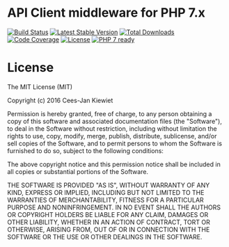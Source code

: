 # API Client middleware for PHP 7.x

[![Build Status](https://travis-ci.org/php-api-clients/middleware.svg?branch=master)](https://travis-ci.org/php-api-clients/middleware)
[![Latest Stable Version](https://poser.pugx.org/api-clients/middleware/v/stable.png)](https://packagist.org/packages/api-clients/middleware)
[![Total Downloads](https://poser.pugx.org/api-clients/middleware/downloads.png)](https://packagist.org/packages/api-clients/middleware/stats)
[![Code Coverage](https://scrutinizer-ci.com/g/php-api-clients/middleware/badges/coverage.png?b=master)](https://scrutinizer-ci.com/g/php-api-clients/middleware/?branch=master)
[![License](https://poser.pugx.org/api-clients/middleware/license.png)](https://packagist.org/packages/api-clients/middleware)
[![PHP 7 ready](http://php7ready.timesplinter.ch/php-api-clients/middleware/badge.svg)](https://appveyor-ci.org/php-api-clients/middleware)


# License

The MIT License (MIT)

Copyright (c) 2016 Cees-Jan Kiewiet

Permission is hereby granted, free of charge, to any person obtaining a copy
of this software and associated documentation files (the "Software"), to deal
in the Software without restriction, including without limitation the rights
to use, copy, modify, merge, publish, distribute, sublicense, and/or sell
copies of the Software, and to permit persons to whom the Software is
furnished to do so, subject to the following conditions:

The above copyright notice and this permission notice shall be included in all
copies or substantial portions of the Software.

THE SOFTWARE IS PROVIDED "AS IS", WITHOUT WARRANTY OF ANY KIND, EXPRESS OR
IMPLIED, INCLUDING BUT NOT LIMITED TO THE WARRANTIES OF MERCHANTABILITY,
FITNESS FOR A PARTICULAR PURPOSE AND NONINFRINGEMENT. IN NO EVENT SHALL THE
AUTHORS OR COPYRIGHT HOLDERS BE LIABLE FOR ANY CLAIM, DAMAGES OR OTHER
LIABILITY, WHETHER IN AN ACTION OF CONTRACT, TORT OR OTHERWISE, ARISING FROM,
OUT OF OR IN CONNECTION WITH THE SOFTWARE OR THE USE OR OTHER DEALINGS IN THE
SOFTWARE.
